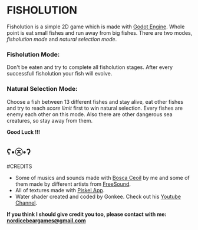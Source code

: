 # FISHOLUTION

Fisholution is a simple 2D game which is made with [Godot Engine](https://godotengine.org). Whole point is eat small fishes and run away from big fishes.
There are two modes, *fisholution mode* and *natural selection mode*.

### Fisholution Mode: 
Don't be eaten and try to complete all fisholution stages. After every successfull fisholution your fish will evolve.

### Natural Selection Mode: 
Choose a fish between 13 different fishes and stay alive, eat other fishes and try to reach *score limit* first to win natural selection. Every fishes are enemy each other on this mode. Also there are other dangerous sea creatures, so stay away from them.  

**Good Luck !!!**
## ʕ•㉨•ʔ

#CREDITS

- Some of musics and sounds made with [Bosca Ceoil](https://boscaceoil.net) by me and some of them made by different artists from [FreeSound](https://freesound.org).
- All of textures made with [Piskel App](https://www.piskelapp.com).
- Water shader created and coded by Gonkee. Check out his [Youtube Channel](https://www.youtube.com/channel/UCJqCPFHdbc6443G3Sz6VYDw/featured).

**If you think I should give credit you too, please contact with me: nordicebeargames@gmail.com**


